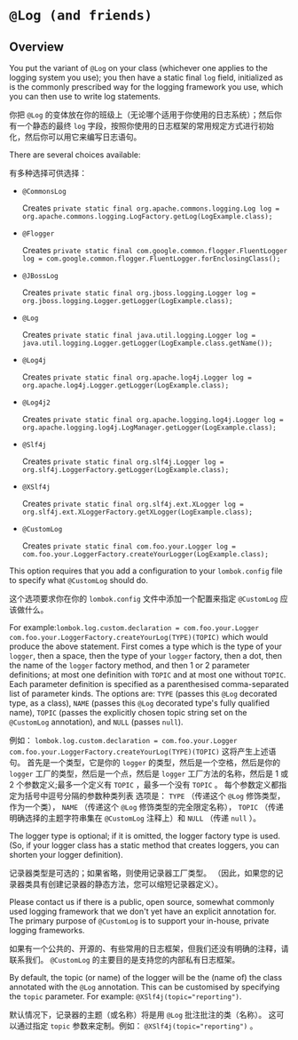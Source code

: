 # `@Log (and friends)`

## Overview


You put the variant of `@Log` on your class (whichever one applies to the logging system you use); you then have a static final `log` field, initialized as is the commonly prescribed way for the logging framework you use, which you can then use to write log statements.


你把 `@Log` 的变体放在你的班级上（无论哪个适用于你使用的日志系统）；然后你有一个静态的最终 `log` 字段，按照你使用的日志框架的常用规定方式进行初始化，然后你可以用它来编写日志语句。


There are several choices available:


有多种选择可供选择：


* `@CommonsLog`

  Creates `private static final org.apache.commons.logging.Log log = org.apache.commons.logging.LogFactory.getLog(LogExample.class);`

* `@Flogger`

  Creates `private static final com.google.common.flogger.FluentLogger log = com.google.common.flogger.FluentLogger.forEnclosingClass();`

* `@JBossLog`

  Creates `private static final org.jboss.logging.Logger log = org.jboss.logging.Logger.getLogger(LogExample.class);`

* `@Log`

  Creates `private static final java.util.logging.Logger log = java.util.logging.Logger.getLogger(LogExample.class.getName());`

* `@Log4j`

  Creates `private static final org.apache.log4j.Logger log = org.apache.log4j.Logger.getLogger(LogExample.class);`

* `@Log4j2`

  Creates `private static final org.apache.logging.log4j.Logger log = org.apache.logging.log4j.LogManager.getLogger(LogExample.class);`

* `@Slf4j`

  Creates `private static final org.slf4j.Logger log = org.slf4j.LoggerFactory.getLogger(LogExample.class);`

* `@XSlf4j`

  Creates `private static final org.slf4j.ext.XLogger log = org.slf4j.ext.XLoggerFactory.getXLogger(LogExample.class);`

* `@CustomLog`

  Creates `private static final com.foo.your.Logger log = com.foo.your.LoggerFactory.createYourLogger(LogExample.class);`


This option requires that you add a configuration to your `lombok.config` file to specify what `@CustomLog` should do.


这个选项要求你在你的 `lombok.config` 文件中添加一个配置来指定 `@CustomLog` 应该做什么。


For example:`lombok.log.custom.declaration = com.foo.your.Logger com.foo.your.LoggerFactory.createYourLog(TYPE)(TOPIC)` which would produce the above statement. 
First comes a type which is the type of your `logger`, then a space, then the type of your `logger` factory, then a dot, then the name of the `logger` factory method, and then 1 or 2 parameter definitions; at most one definition with `TOPIC` and at most one without `TOPIC`. 
Each parameter definition is specified as a parenthesised comma-separated list of parameter kinds. 
The options are: `TYPE` (passes this `@Log` decorated type, as a class), `NAME` (passes this `@Log` decorated type's fully qualified name), `TOPIC` (passes the explicitly chosen topic string set on the `@CustomLog` annotation), and `NULL` (passes `null`).


例如： `lombok.log.custom.declaration = com.foo.your.Logger com.foo.your.LoggerFactory.createYourLog(TYPE)(TOPIC)` 这将产生上述语句。
首先是一个类型，它是你的 `logger` 的类型，然后是一个空格，然后是你的 `logger` 工厂的类型，然后是一个点，然后是 `logger` 工厂方法的名称，然后是 1 或 2 个参数定义;最多一个定义有 `TOPIC` ，最多一个没有 `TOPIC` 。
每个参数定义都指定为括号中逗号分隔的参数种类列表
选项是： `TYPE` （传递这个 `@Log` 修饰类型，作为一个类）， `NAME` （传递这个 `@Log` 修饰类型的完全限定名称）， `TOPIC` （传递明确选择的主题字符串集在 `@CustomLog` 注释上）和 `NULL` （传递 `null` ）。


The logger type is optional; if it is omitted, the logger factory type is used. 
(So, if your logger class has a static method that creates loggers, you can shorten your logger definition).


记录器类型是可选的；如果省略，则使用记录器工厂类型。
（因此，如果您的记录器类具有创建记录器的静态方法，您可以缩短记录器定义）。


Please contact us if there is a public, open source, somewhat commonly used logging framework that we don't yet have an explicit annotation for. 
The primary purpose of `@CustomLog` is to support your in-house, private logging frameworks.


如果有一个公共的、开源的、有些常用的日志框架，但我们还没有明确的注释，请联系我们。
`@CustomLog` 的主要目的是支持您的内部私有日志框架。


By default, the topic (or name) of the logger will be the (name of) the class annotated with the `@Log` annotation. 
This can be customised by specifying the `topic` parameter. For example: `@XSlf4j(topic="reporting")`.


默认情况下，记录器的主题（或名称）将是用 `@Log` 批注批注的类（名称）。
这可以通过指定 `topic` 参数来定制。例如： `@XSlf4j(topic="reporting")` 。


